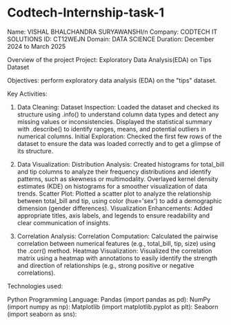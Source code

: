 # Codtech-Internship-task-1
Name: VISHAL BHALCHANDRA SURYAWANSHI/n
Company: CODTECH IT SOLUTIONS
ID: CT12WEJN
Domain: DATA SCIENCE
Duration: December 2024 to March 2025

Overview of the project 
Project: Exploratory Data Analysis(EDA) on Tips Dataset

Objectives: perform exploratory data analysis (EDA) on the "tips" dataset. 

Key Activities:

1. Data Cleaning:
Dataset Inspection:
Loaded the dataset and checked its structure using .info() to understand column data types and detect any missing values or inconsistencies.
Displayed the statistical summary with .describe() to identify ranges, means, and potential outliers in numerical columns.
Initial Exploration:
Checked the first few rows of the dataset to ensure the data was loaded correctly and to get a glimpse of its structure.

2. Data Visualization:
Distribution Analysis:
Created histograms for total_bill and tip columns to analyze their frequency distributions and identify patterns, such as skewness or multimodality.
Overlayed kernel density estimates (KDE) on histograms for a smoother visualization of data trends.
Scatter Plot:
Plotted a scatter plot to analyze the relationship between total_bill and tip, using color (hue='sex') to add a demographic dimension (gender differences).
Visualization Enhancements:
Added appropriate titles, axis labels, and legends to ensure readability and clear communication of insights.

3. Correlation Analysis:
Correlation Computation:
Calculated the pairwise correlation between numerical features (e.g., total_bill, tip, size) using the .corr() method.
Heatmap Visualization:
Visualized the correlation matrix using a heatmap with annotations to easily identify the strength and direction of relationships (e.g., strong positive or negative correlations).

Technologies used:

Python Programming Language:
Pandas (import pandas as pd):
NumPy (import numpy as np):
Matplotlib (import matplotlib.pyplot as plt):
Seaborn (import seaborn as sns):

